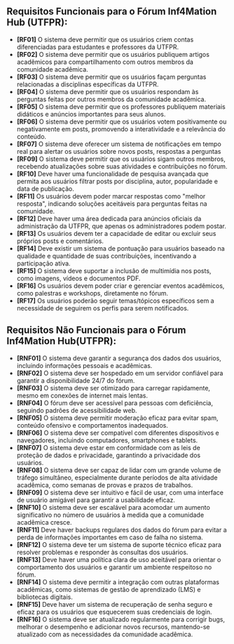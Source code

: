 ## Requisitos Funcionais para o Fórum Inf4Mation Hub (UTFPR):

- **[RF01]** O sistema deve permitir que os usuários criem contas diferenciadas para estudantes e professores da UTFPR.
- **[RF02]** O sistema deve permitir que os usuários publiquem artigos acadêmicos para compartilhamento com outros membros da comunidade acadêmica.
- **[RF03]** O sistema deve permitir que os usuários façam perguntas relacionadas a disciplinas específicas da UTFPR.
- **[RF04]** O sistema deve permitir que os usuários respondam às perguntas feitas por outros membros da comunidade acadêmica.
- **[RF05]** O sistema deve permitir que os professores publiquem materiais didáticos e anúncios importantes para seus alunos.
- **[RF06]** O sistema deve permitir que os usuários votem positivamente ou negativamente em posts, promovendo a interatividade e a relevância do conteúdo.
- **[RF07]** O sistema deve oferecer um sistema de notificações em tempo real para alertar os usuários sobre novos posts, respostas a perguntas
- **[RF09]** O sistema deve permitir que os usuários sigam outros membros, recebendo atualizações sobre suas atividades e contribuições no fórum.
- **[RF10]** Deve haver uma funcionalidade de pesquisa avançada que permita aos usuários filtrar posts por disciplina, autor, popularidade e data de publicação.
- **[RF11]** Os usuários devem poder marcar respostas como "melhor resposta", indicando soluções aceitáveis para perguntas feitas na comunidade.
- **[RF12]** Deve haver uma área dedicada para anúncios oficiais da administração da UTFPR, que apenas os administradores podem postar.
- **[RF13]** Os usuários devem ter a capacidade de editar ou excluir seus próprios posts e comentários.
- **[RF14]** Deve existir um sistema de pontuação para usuários baseado na qualidade e quantidade de suas contribuições, incentivando a participação ativa.
- **[RF15]** O sistema deve suportar a inclusão de multimídia nos posts, como imagens, vídeos e documentos PDF.
- **[RF16]** Os usuários devem poder criar e gerenciar eventos acadêmicos, como palestras e workshops, diretamente no fórum.
- **[RF17]** Os usuários poderão seguir temas/tópicos específicos sem a necessidade de seguirem os perfis para serem notificados.


## Requisitos Não Funcionais para o Fórum Inf4Mation Hub(UTFPR):

- **[RNF01]** O sistema deve garantir a segurança dos dados dos usuários, incluindo informações pessoais e acadêmicas.
- **[RNF02]** O sistema deve ser hospedado em um servidor confiável para garantir a disponibilidade 24/7 do fórum.
- **[RNF03]** O sistema deve ser otimizado para carregar rapidamente, mesmo em conexões de internet mais lentas.
- **[RNF04]** O fórum deve ser acessível para pessoas com deficiência, seguindo padrões de acessibilidade web.
- **[RNF05]** O sistema deve permitir moderação eficaz para evitar spam, conteúdo ofensivo e comportamentos inadequados.
- **[RNF06]** O sistema deve ser compatível com diferentes dispositivos e navegadores, incluindo computadores, smartphones e tablets.
- **[RNF07]** O sistema deve estar em conformidade com as leis de proteção de dados e privacidade, garantindo a privacidade dos usuários.
- **[RNF08]** O sistema deve ser capaz de lidar com um grande volume de tráfego simultâneo, especialmente durante períodos de alta atividade acadêmica, como semanas de provas e prazos de trabalhos.
- **[RNF09]** O sistema deve ser intuitivo e fácil de usar, com uma interface de usuário amigável para garantir a usabilidade eficaz.
- **[RNF10]** O sistema deve ser escalável para acomodar um aumento significativo no número de usuários à medida que a comunidade acadêmica cresce.
- **[RNF11]** Deve haver backups regulares dos dados do fórum para evitar a perda de informações importantes em caso de falha no sistema.
- **[RNF12]** O sistema deve ter um sistema de suporte técnico eficaz para resolver problemas e responder às consultas dos usuários.
- **[RNF13]** Deve haver uma política clara de uso aceitável para orientar o comportamento dos usuários e garantir um ambiente respeitoso no fórum.
- **[RNF14]** O sistema deve permitir a integração com outras plataformas acadêmicas, como sistemas de gestão de aprendizado (LMS) e bibliotecas digitais.
- **[RNF15]** Deve haver um sistema de recuperação de senha seguro e eficaz para os usuários que esquecerem suas credenciais de login.
- **[RNF16]** O sistema deve ser atualizado regularmente para corrigir bugs, melhorar o desempenho e adicionar novos recursos, mantendo-se atualizado com as necessidades da comunidade acadêmica.

